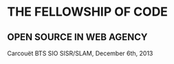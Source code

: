 THE FELLOWSHIP OF CODE
======================

OPEN SOURCE IN WEB AGENCY
-------------------------

Carcouët BTS SIO SISR/SLAM, December 6th, 2013
